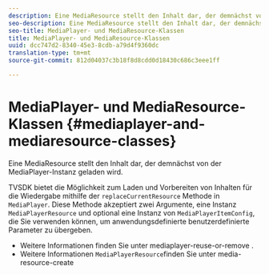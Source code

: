 ```yaml
---
description: Eine MediaResource stellt den Inhalt dar, der demnächst von der MediaPlayer-Instanz geladen wird.
seo-description: Eine MediaResource stellt den Inhalt dar, der demnächst von der MediaPlayer-Instanz geladen wird.
seo-title: MediaPlayer- und MediaResource-Klassen
title: MediaPlayer- und MediaResource-Klassen
uuid: dcc747d2-8340-45e3-8cdb-a79d4f9360dc
translation-type: tm+mt
source-git-commit: 812d04037c3b18f8d8cdd0d18430c686c3eee1ff

---
```



# MediaPlayer- und MediaResource-Klassen {#mediaplayer-and-mediaresource-classes}

Eine MediaResource stellt den Inhalt dar, der demnächst von der MediaPlayer-Instanz geladen wird.

<!--<a id="section_431AB7221E0249BF949EC72EEB9B428A"></a>-->

TVSDK bietet die Möglichkeit zum Laden und Vorbereiten von Inhalten für die Wiedergabe mithilfe der `replaceCurrentResource` Methode in `MediaPlayer`. Diese Methode akzeptiert zwei Argumente, eine Instanz `MediaPlayerResource` und optional eine Instanz von `MediaPlayerItemConfig`, die Sie verwenden können, um anwendungsdefinierte benutzerdefinierte Parameter zu übergeben.

* Weitere Informationen finden Sie unter mediaplayer-reuse-or-remove .
* Weitere Informationen `MediaPlayerResource`finden Sie unter media-resource-create

